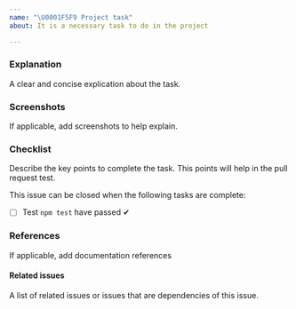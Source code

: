 ```yaml
---
name: "\U0001F5F9 Project task"
about: It is a necessary task to do in the project

---
```


### Explanation
 A clear and concise explication about the task.

### Screenshots
 If applicable, add screenshots to help explain.

### Checklist
 Describe the key points to complete the task. This points will help in the pull request test.

 This issue can be closed when the following tasks are complete:
 
 - [ ] Test `npm test` have passed ✔
 
### References
 If applicable, add documentation references
 
#### Related issues
 A list of related issues or issues that are dependencies of this issue.
